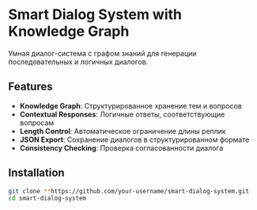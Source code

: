 # Smart Dialog System with Knowledge Graph

Умная диалог-система с графом знаний для генерации последовательных и логичных диалогов.

## Features

- **Knowledge Graph**: Структурированное хранение тем и вопросов
- **Contextual Responses**: Логичные ответы, соответствующие вопросам
- **Length Control**: Автоматическое ограничение длины реплик
- **JSON Export**: Сохранение диалогов в структурированном формате
- **Consistency Checking**: Проверка согласованности диалога

## Installation

```bash
git clone **https://github.com/your-username/smart-dialog-system.git
cd smart-dialog-system
